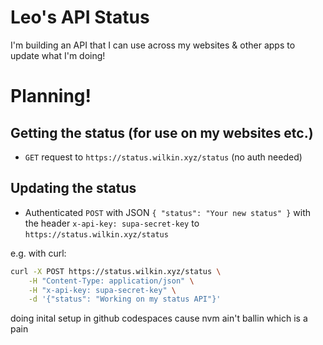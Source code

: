 # Leo's API Status
I'm building an  API that I can use across my websites & other apps to update what I'm doing!

# Planning!
## Getting the status (for use on my websites etc.)
- `GET` request to `https://status.wilkin.xyz/status` (no auth needed)
## Updating the status
- Authenticated `POST` with JSON `{ "status": "Your new status" }` with the header `x-api-key: supa-secret-key` to `https://status.wilkin.xyz/status`

e.g. with curl:

```bash
curl -X POST https://status.wilkin.xyz/status \
    -H "Content-Type: application/json" \
    -H "x-api-key: supa-secret-key" \
    -d '{"status": "Working on my status API"}'
```

doing inital setup in github codespaces cause nvm ain't ballin which is a pain